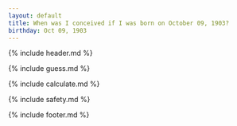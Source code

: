 ```yaml
---
layout: default
title: When was I conceived if I was born on October 09, 1903?
birthday: Oct 09, 1903
---
```


{% include header.md %}

{% include guess.md %}

{% include calculate.md %}

{% include safety.md %}

{% include footer.md %}



